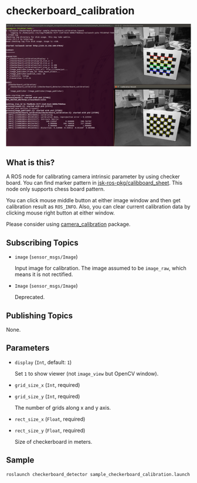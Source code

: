 checkerboard_calibration
========================

![](images/checkerboard_calibration.png)

What is this?
-------------

A ROS node for calibrating camera intrinsic parameter by using checker board.
You can find marker pattern in [jsk-ros-pkg/calibboard_sheet](https://github.com/jsk-ros-pkg/calibboard_sheet).
This node only supports chess board pattern.

You can click mouse middle button at either image window and then get calibration result as `ROS_INFO`.
Also, you can clear current calibration data by clicking mouse right button at either window.

Please consider using [camera_calibration](http://wiki.ros.org/camera_calibration) package.


Subscribing Topics
------------------

* `image` (`sensor_msgs/Image`)

  Input image for calibration.
  The image assumed to be `image_raw`, which means it is not rectified.

* `Image` (`sensor_msgs/Image`)

  Deprecated.


Publishing Topics
-----------------

None.


Parameters
----------
* `display` (`Int`, default: `1`)

  Set `1` to show viewer (not `image_view` but OpenCV window).

* `grid_size_x` (`Int`, required)
* `grid_size_y` (`Int`, required)

  The number of grids along x and y axis.

* `rect_size_x` (`Float`, required)
* `rect_size_y` (`Float`, required)

  Size of checkerboard in meters.


Sample
------

```bash
roslaunch checkerboard_detector sample_checkerboard_calibration.launch
```
